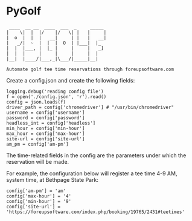 # PyGolf

```
 ____  __ __  ____  ___  _     _____ 
|    \|  |  |/    |/   \| |   |     |
|  o  |  |  |   __|     | |   |   __|
|   _/|  ~  |  |  |  O  | |___|  |_  
|  |  |___, |  |_ |     |     |   _] 
|  |  |     |     |     |     |  |   
|__|  |____/|___,_|\___/|_____|__|   

Automate golf tee time reservations through foreupsoftware.com

```              

Create a config.json and create the following fields:
```
logging.debug('reading config file')
f = open('./config.json', 'r').read()
config = json.loads(f)
driver_path = config['chromedriver'] # "/usr/bin/chromedriver"
username = config['username']
password = config['password']
headless_int = config['headless']
min_hour = config['min-hour']
max_hour = config['max-hour']
site-url = config['site-url']
am_pm = config['am-pm']
```

The time-related fields in the config are the parameters under which the reservation will be made. 

For example, the configuration below will register a tee time 4-9 AM, system time, at Bethpage State Park:

```
config['am-pm'] = 'am'
config['max-hour'] = '4'
config['min-hour'] = '9'
config['site-url'] = 'https://foreupsoftware.com/index.php/booking/19765/2431#teetimes'
```

